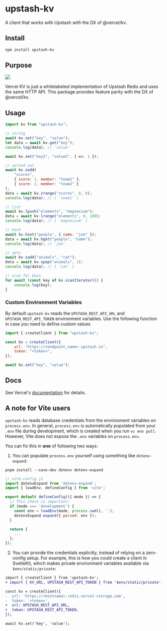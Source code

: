 # upstash-kv

A client that works with Upstash with the DX of @vercel/kv.

## Install

```sh
npm install upstash-kv
```

## Purpose

![](https://github.com/DestroyerXyz/upstash-kv/raw/main/vercel-upstash-comparison.png)

Vercel KV is just a whitelabeled implementation of Upstash Redis and uses the same HTTP API. This package provides feature parity with the DX of @vercel/kv.

## Usage

```js
import kv from "upstash-kv";

// string
await kv.set("key", "value");
let data = await kv.get("key");
console.log(data); // 'value'

await kv.set("key2", "value2", { ex: 1 });

// sorted set
await kv.zadd(
    "scores",
    { score: 1, member: "team1" },
    { score: 2, member: "team2" }
);
data = await kv.zrange("scores", 0, 0);
console.log(data); // [ 'team1' ]

// list
await kv.lpush("elements", "magnesium");
data = await kv.lrange("elements", 0, 100);
console.log(data); // [ 'magnesium' ]

// hash
await kv.hset("people", { name: "joe" });
data = await kv.hget("people", "name");
console.log(data); // 'joe'

// sets
await kv.sadd("animals", "cat");
data = await kv.spop("animals", 1);
console.log(data); // [ 'cat' ]

// scan for keys
for await (const key of kv.scanIterator()) {
    console.log(key);
}
```

### Custom Environment Variables

By default `upstash-kv` reads the `UPSTASH_REST_API_URL` and `UPSTASH_REST_API_TOKEN` environment variables. Use the following function in case you need to define custom values

```js
import { createClient } from "upstash-kv";

const kv = createClient({
    url: "https://<endpoint_name>.upstash.io",
    token: "<token>",
});

await kv.set("key", "value");
```

## Docs

See Vercel's [documentation](https://www.vercel.com/docs/storage/vercel-kv) for details.

## A note for Vite users

`upstash-kv` reads database credentials from the environment variables on `process.env`. In general, `process.env` is automatically populated from your `.env` file during development, which is created when you run `vc env pull`. However, Vite does not expose the `.env` variables on `process.env.`

You can fix this in **one** of following two ways:

1. You can populate `process.env` yourself using something like `dotenv-expand`:

```shell
pnpm install --save-dev dotenv dotenv-expand
```

```js
// vite.config.js
import dotenvExpand from 'dotenv-expand';
import { loadEnv, defineConfig } from 'vite';

export default defineConfig(({ mode }) => {
  // This check is important!
  if (mode === 'development') {
    const env = loadEnv(mode, process.cwd(), '');
    dotenvExpand.expand({ parsed: env });
  }

  return {
    ...
  };
});
```

2. You can provide the credentials explicitly, instead of relying on a zero-config setup. For example, this is how you could create a client in SvelteKit, which makes private environment variables available via `$env/static/private`:

```diff
import { createClient } from 'upstash-kv';
+ import { KV_URL, UPSTASH_REST_API_TOKEN } from '$env/static/private';

const kv = createClient({
-  url: 'https://<hostname>.redis.vercel-storage.com',
-  token: '<token>',
+  url: UPSTASH_REST_API_URL,
+  token: UPSTASH_REST_API_TOKEN,
});

await kv.set('key', 'value');
```
